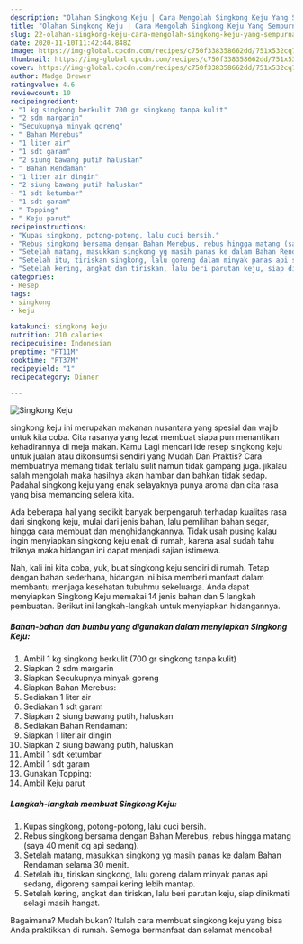 ```yaml
---
description: "Olahan Singkong Keju | Cara Mengolah Singkong Keju Yang Sempurna"
title: "Olahan Singkong Keju | Cara Mengolah Singkong Keju Yang Sempurna"
slug: 22-olahan-singkong-keju-cara-mengolah-singkong-keju-yang-sempurna
date: 2020-11-10T11:42:44.848Z
image: https://img-global.cpcdn.com/recipes/c750f338358662dd/751x532cq70/singkong-keju-foto-resep-utama.jpg
thumbnail: https://img-global.cpcdn.com/recipes/c750f338358662dd/751x532cq70/singkong-keju-foto-resep-utama.jpg
cover: https://img-global.cpcdn.com/recipes/c750f338358662dd/751x532cq70/singkong-keju-foto-resep-utama.jpg
author: Madge Brewer
ratingvalue: 4.6
reviewcount: 10
recipeingredient:
- "1 kg singkong berkulit 700 gr singkong tanpa kulit"
- "2 sdm margarin"
- "Secukupnya minyak goreng"
- " Bahan Merebus"
- "1 liter air"
- "1 sdt garam"
- "2 siung bawang putih haluskan"
- " Bahan Rendaman"
- "1 liter air dingin"
- "2 siung bawang putih haluskan"
- "1 sdt ketumbar"
- "1 sdt garam"
- " Topping"
- " Keju parut"
recipeinstructions:
- "Kupas singkong, potong-potong, lalu cuci bersih."
- "Rebus singkong bersama dengan Bahan Merebus, rebus hingga matang (saya 40 menit dg api sedang)."
- "Setelah matang, masukkan singkong yg masih panas ke dalam Bahan Rendaman selama 30 menit."
- "Setelah itu, tiriskan singkong, lalu goreng dalam minyak panas api sedang, digoreng sampai kering lebih mantap."
- "Setelah kering, angkat dan tiriskan, lalu beri parutan keju, siap dinikmati selagi masih hangat."
categories:
- Resep
tags:
- singkong
- keju

katakunci: singkong keju 
nutrition: 210 calories
recipecuisine: Indonesian
preptime: "PT11M"
cooktime: "PT37M"
recipeyield: "1"
recipecategory: Dinner

---
```



![Singkong Keju](https://img-global.cpcdn.com/recipes/c750f338358662dd/751x532cq70/singkong-keju-foto-resep-utama.jpg)


singkong keju ini merupakan makanan nusantara yang spesial dan wajib untuk kita coba. Cita rasanya yang lezat membuat siapa pun menantikan kehadirannya di meja makan.
Kamu Lagi mencari ide resep singkong keju untuk jualan atau dikonsumsi sendiri yang Mudah Dan Praktis? Cara membuatnya memang tidak terlalu sulit namun tidak gampang juga. jikalau salah mengolah maka hasilnya akan hambar dan bahkan tidak sedap. Padahal singkong keju yang enak selayaknya punya aroma dan cita rasa yang bisa memancing selera kita.

Ada beberapa hal yang sedikit banyak berpengaruh terhadap kualitas rasa dari singkong keju, mulai dari jenis bahan, lalu pemilihan bahan segar, hingga cara membuat dan menghidangkannya. Tidak usah pusing kalau ingin menyiapkan singkong keju enak di rumah, karena asal sudah tahu triknya maka hidangan ini dapat menjadi sajian istimewa.




Nah, kali ini kita coba, yuk, buat singkong keju sendiri di rumah. Tetap dengan bahan sederhana, hidangan ini bisa memberi manfaat dalam membantu menjaga kesehatan tubuhmu sekeluarga. Anda dapat menyiapkan Singkong Keju memakai 14 jenis bahan dan 5 langkah pembuatan. Berikut ini langkah-langkah untuk menyiapkan hidangannya.

<!--inarticleads1-->

##### Bahan-bahan dan bumbu yang digunakan dalam menyiapkan Singkong Keju:

1. Ambil 1 kg singkong berkulit (700 gr singkong tanpa kulit)
1. Siapkan 2 sdm margarin
1. Siapkan Secukupnya minyak goreng
1. Siapkan  Bahan Merebus:
1. Sediakan 1 liter air
1. Sediakan 1 sdt garam
1. Siapkan 2 siung bawang putih, haluskan
1. Sediakan  Bahan Rendaman:
1. Siapkan 1 liter air dingin
1. Siapkan 2 siung bawang putih, haluskan
1. Ambil 1 sdt ketumbar
1. Ambil 1 sdt garam
1. Gunakan  Topping:
1. Ambil  Keju parut




<!--inarticleads2-->

##### Langkah-langkah membuat Singkong Keju:

1. Kupas singkong, potong-potong, lalu cuci bersih.
1. Rebus singkong bersama dengan Bahan Merebus, rebus hingga matang (saya 40 menit dg api sedang).
1. Setelah matang, masukkan singkong yg masih panas ke dalam Bahan Rendaman selama 30 menit.
1. Setelah itu, tiriskan singkong, lalu goreng dalam minyak panas api sedang, digoreng sampai kering lebih mantap.
1. Setelah kering, angkat dan tiriskan, lalu beri parutan keju, siap dinikmati selagi masih hangat.




Bagaimana? Mudah bukan? Itulah cara membuat singkong keju yang bisa Anda praktikkan di rumah. Semoga bermanfaat dan selamat mencoba!
